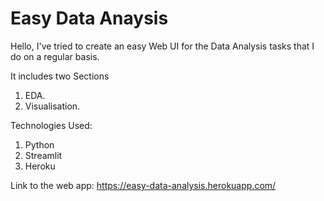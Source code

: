 # Easy Data Anaysis

Hello,
I've tried to create an easy Web UI for the Data Analysis tasks that I do on a regular basis.

It includes two Sections
1. EDA.
2. Visualisation.

Technologies Used:
1. Python
2. Streamlit
3. Heroku


Link to the web app: https://easy-data-analysis.herokuapp.com/



